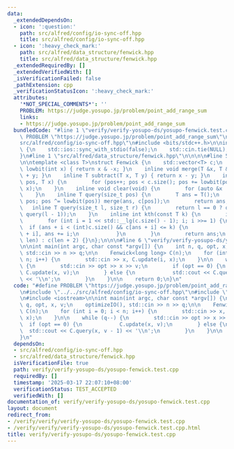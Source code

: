 ```yaml
---
data:
  _extendedDependsOn:
  - icon: ':question:'
    path: src/alfred/config/io-sync-off.hpp
    title: src/alfred/config/io-sync-off.hpp
  - icon: ':heavy_check_mark:'
    path: src/alfred/data_structure/fenwick.hpp
    title: src/alfred/data_structure/fenwick.hpp
  _extendedRequiredBy: []
  _extendedVerifiedWith: []
  _isVerificationFailed: false
  _pathExtension: cpp
  _verificationStatusIcon: ':heavy_check_mark:'
  attributes:
    '*NOT_SPECIAL_COMMENTS*': ''
    PROBLEM: https://judge.yosupo.jp/problem/point_add_range_sum
    links:
    - https://judge.yosupo.jp/problem/point_add_range_sum
  bundledCode: "#line 1 \"verify/verify-yosupo-ds/yosupo-fenwick.test.cpp\"\n#define\
    \ PROBLEM \"https://judge.yosupo.jp/problem/point_add_range_sum\"\n\n#line 1 \"\
    src/alfred/config/io-sync-off.hpp\"\n#include <bits/stdc++.h>\n\ninline void optimizeIO(void)\
    \ {\n    std::ios::sync_with_stdio(false);\n    std::cin.tie(NULL), std::cout.tie(NULL);\n\
    }\n#line 1 \"src/alfred/data_structure/fenwick.hpp\"\n\n\n\n#line 5 \"src/alfred/data_structure/fenwick.hpp\"\
    \n\ntemplate <class T>\nstruct Fenwick {\n    std::vector<T> c;\n    inline int\
    \ lowbit(int x) { return x & -x; }\n    inline void merge(T &x, T &y) { x = x\
    \ + y; }\n    inline T subtract(T x, T y) { return x - y; }\n    inline void update(size_t\
    \ pos, T x) {\n        for (pos++; pos < c.size(); pos += lowbit(pos)) merge(c[pos],\
    \ x);\n    }\n    inline void clear(void) {\n        for (auto &x : c) x = T();\n\
    \    }\n    inline T query(size_t pos) {\n        T ans = T();\n        for (pos++;\
    \ pos; pos ^= lowbit(pos)) merge(ans, c[pos]);\n        return ans;\n    }\n \
    \   inline T query(size_t l, size_t r) {\n        return l == 0 ? query(r) : subtract(query(r),\
    \ query(l - 1));\n    }\n    inline int kth(const T k) {\n        int ans = 0;\n\
    \        for (int i = 1 << std::__lg(c.size() - 1); i; i >>= 1) {\n          \
    \  if (ans + i < (int)c.size() && c[ans + i] <= k) {\n                k -= c[ans\
    \ + i], ans += i;\n            }\n        }\n        return ans;\n    }\n    Fenwick(size_t\
    \ len) : c(len + 2) {}\n};\n\n\n#line 6 \"verify/verify-yosupo-ds/yosupo-fenwick.test.cpp\"\
    \n\nint main(int argc, char const *argv[]) {\n    int n, q, opt, x, v;\n    optimizeIO(),\
    \ std::cin >> n >> q;\n\n    Fenwick<long long> C(n);\n    for (int i = 0; i <\
    \ n; i++) {\n        std::cin >> x, C.update(i, x);\n    }\n\n    while (q--)\
    \ {\n        std::cin >> opt >> x >> v;\n        if (opt == 0) {\n           \
    \ C.update(x, v);\n        } else {\n            std::cout << C.query(x, v - 1)\
    \ << '\\n';\n        }\n    }\n\n    return 0;\n}\n"
  code: "#define PROBLEM \"https://judge.yosupo.jp/problem/point_add_range_sum\"\n\
    \n#include \"../../src/alfred/config/io-sync-off.hpp\"\n#include \"../../src/alfred/data_structure/fenwick.hpp\"\
    \n#include <iostream>\n\nint main(int argc, char const *argv[]) {\n    int n,\
    \ q, opt, x, v;\n    optimizeIO(), std::cin >> n >> q;\n\n    Fenwick<long long>\
    \ C(n);\n    for (int i = 0; i < n; i++) {\n        std::cin >> x, C.update(i,\
    \ x);\n    }\n\n    while (q--) {\n        std::cin >> opt >> x >> v;\n      \
    \  if (opt == 0) {\n            C.update(x, v);\n        } else {\n          \
    \  std::cout << C.query(x, v - 1) << '\\n';\n        }\n    }\n\n    return 0;\n\
    }\n"
  dependsOn:
  - src/alfred/config/io-sync-off.hpp
  - src/alfred/data_structure/fenwick.hpp
  isVerificationFile: true
  path: verify/verify-yosupo-ds/yosupo-fenwick.test.cpp
  requiredBy: []
  timestamp: '2025-03-17 22:07:10+08:00'
  verificationStatus: TEST_ACCEPTED
  verifiedWith: []
documentation_of: verify/verify-yosupo-ds/yosupo-fenwick.test.cpp
layout: document
redirect_from:
- /verify/verify/verify-yosupo-ds/yosupo-fenwick.test.cpp
- /verify/verify/verify-yosupo-ds/yosupo-fenwick.test.cpp.html
title: verify/verify-yosupo-ds/yosupo-fenwick.test.cpp
---
```

